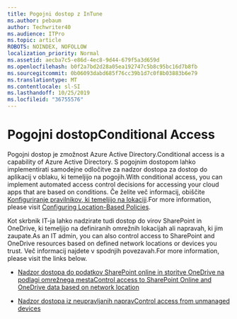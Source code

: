 ```yaml
---
title: Pogojni dostop z InTune
ms.author: pebaum
author: Techwriter40
ms.audience: ITPro
ms.topic: article
ROBOTS: NOINDEX, NOFOLLOW
localization_priority: Normal
ms.assetid: aecba7c5-e86d-4ec8-9d44-679f5a3d659d
ms.openlocfilehash: b0f2a7bd2d28a05ea192747c5b8c95bc16d7b8fb
ms.sourcegitcommit: 0b06093dabd685f76cc39b1d7c0f8b03883b6e79
ms.translationtype: MT
ms.contentlocale: sl-SI
ms.lasthandoff: 10/25/2019
ms.locfileid: "36755576"
---
```

# <a name="conditional-access"></a><span data-ttu-id="c9f77-102">Pogojni dostop</span><span class="sxs-lookup"><span data-stu-id="c9f77-102">Conditional Access</span></span>

<span data-ttu-id="c9f77-103">Pogojni dostop je zmožnost Azure Active Directory.</span><span class="sxs-lookup"><span data-stu-id="c9f77-103">Conditional access is a capability of Azure Active Directory.</span></span> <span data-ttu-id="c9f77-104">S pogojnim dostopom lahko implementirati samodejne odločitve za nadzor dostopa za dostop do aplikacij v oblaku, ki temeljijo na pogojih.</span><span class="sxs-lookup"><span data-stu-id="c9f77-104">With conditional access, you can implement automated access control decisions for accessing your cloud apps that are based on conditions.</span></span> <span data-ttu-id="c9f77-105">Če želite več informacij, obiščite [Konfiguriranje pravilnikov, ki temeljijo na lokaciji](https://docs.microsoft.com/azure/active-directory/conditional-access/overview).</span><span class="sxs-lookup"><span data-stu-id="c9f77-105">For more information, please visit [Configuring Location-Based Policies](https://docs.microsoft.com/azure/active-directory/conditional-access/overview).</span></span>

<span data-ttu-id="c9f77-106">Kot skrbnik IT-ja lahko nadzirate tudi dostop do virov SharePoint in OneDrive, ki temeljijo na definiranih omrežnih lokacijah ali napravah, ki jim zaupate.</span><span class="sxs-lookup"><span data-stu-id="c9f77-106">As an IT admin, you can also control access to SharePoint and OneDrive resources based on defined network locations or devices you trust.</span></span> <span data-ttu-id="c9f77-107">Več informacij najdete v spodnjih povezavah.</span><span class="sxs-lookup"><span data-stu-id="c9f77-107">For more information, please visit the links below.</span></span>

- [<span data-ttu-id="c9f77-108">Nadzor dostopa do podatkov SharePoint online in storitve OneDrive na podlagi omrežnega mesta</span><span class="sxs-lookup"><span data-stu-id="c9f77-108">Control access to SharePoint Online and OneDrive data based on network location</span></span>](https://docs.microsoft.com/sharepoint/control-access-based-on-network-location)

- [<span data-ttu-id="c9f77-109">Nadzor dostopa iz neupravljanih naprav</span><span class="sxs-lookup"><span data-stu-id="c9f77-109">Control access from unmanaged devices</span></span>](https://docs.microsoft.com/sharepoint/control-access-from-unmanaged-devices)

